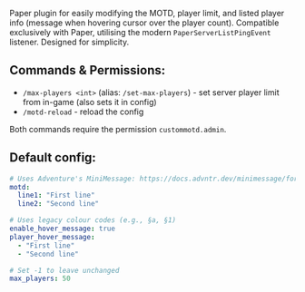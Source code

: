 Paper plugin for easily modifying the MOTD, player limit, and listed player info (message when hovering cursor over the player count). Compatible exclusively with Paper, utilising the modern `PaperServerListPingEvent` listener. Designed for simplicity.

## Commands & Permissions:
- `/max-players <int>` (alias: `/set-max-players`) - set server player limit from in-game (also sets it in config)
- `/motd-reload` - reload the config

Both commands require the permission `custommotd.admin`.

## Default config:
```yaml
# Uses Adventure's MiniMessage: https://docs.advntr.dev/minimessage/format.html
motd:
  line1: "First line"
  line2: "Second line"

# Uses legacy colour codes (e.g., §a, §1)
enable_hover_message: true
player_hover_message:
  - "First line"
  - "Second line"

# Set -1 to leave unchanged
max_players: 50
```